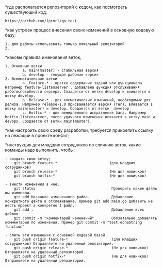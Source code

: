 *где располагается репозиторий с кодом, как посмотреть существующий код;
    
    https://github.com/lprmrl/go-test

*как устроен процесс внесения своих изменений в основную кодовую базу;

    1. для работы использовать только локальный репозиторий
    2. 

*каковы правила именования веток;

    1. Основные ветки
            a. main(master) - стабильная версия
            b. develop - текущая рабочая версия
    2. Вспомогательные ветки
            a. Feature-* - кратке содержание задачи или функционала. Например feature-listenserver , добавлена функция отслуживания работоспособности сервера. Созадется от ветки develop и вливается в ветку develop.
            b. Release-* - для косметических изменений, необходимых для релиза. Например release-1.0 присваивается версия (тег), вливается в ветку main(master) и develop. Создается от ветки  develop
            c. Hotfix-* - для немедленного исправления бага. Например hotfix-listenserver, после удачного изменения вливаеся в ветку main и devops. Создается от ветки main(master).
            

*как настроить свою среду разработки, требуется прикрепить ссылку на лежащий в проекте конфиг;



*инструкция для младших сотрудников по слиянию веток, какие команды надо выполнить, чтобы:

    - создать свою ветку; 
        git branch feature-*                        (для младших сотрудников)
        git branch release-*                        (Не для новичков)
        git branch hotfix-*                         (Не для новичков)

    - внести изменения в нее;
        git status                                   Проверить какие файлы вы изменили.
        git add Название измененного файла.          Добавление конкретного файта в отслеживание. Пример git add main.go добавить не весть проект а конкретно 1 файл.
        git add .                                    Добавление всех файлов.
        git commit -m "комментарий изменений"        Обязательно добавлять комментарии по изменения. Пример git commit -m "test echoString function"   

    - слить эти изменения с основной кодовой базой.
        git push origin feature-*                    (для младших сотрудников) Отправляете на удаленный репозиторий.
        git push origin release-*                    (Не для новичков) Отправляете на удаленный репозиторий.
        git push origin hotfix-*                     (Не для новичков) Отправляете на удаленный репозиторий.
